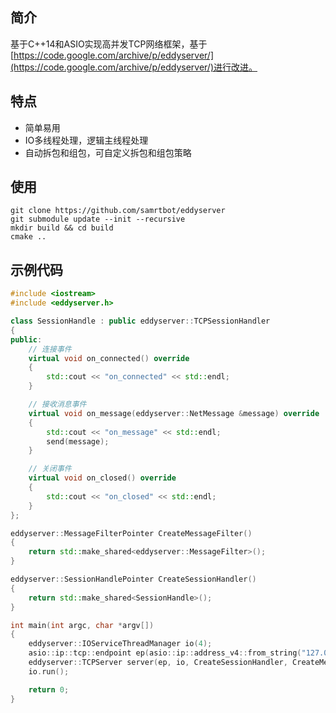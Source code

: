 ## 简介
基于C++14和ASIO实现高并发TCP网络框架，基于[https://code.google.com/archive/p/eddyserver/](https://code.google.com/archive/p/eddyserver/)进行改进。

## 特点
* 简单易用
* IO多线程处理，逻辑主线程处理
* 自动拆包和组包，可自定义拆包和组包策略

## 使用
```
git clone https://github.com/samrtbot/eddyserver
git submodule update --init --recursive
mkdir build && cd build
cmake ..
```

## 示例代码
```c++
#include <iostream>
#include <eddyserver.h>

class SessionHandle : public eddyserver::TCPSessionHandler
{
public:
    // 连接事件
    virtual void on_connected() override
    {
        std::cout << "on_connected" << std::endl;
    }

    // 接收消息事件
    virtual void on_message(eddyserver::NetMessage &message) override
    {
        std::cout << "on_message" << std::endl;
        send(message);
    }

    // 关闭事件
    virtual void on_closed() override
    {
        std::cout << "on_closed" << std::endl;
    }
};

eddyserver::MessageFilterPointer CreateMessageFilter()
{
    return std::make_shared<eddyserver::MessageFilter>();
}

eddyserver::SessionHandlePointer CreateSessionHandler()
{
    return std::make_shared<SessionHandle>();
}

int main(int argc, char *argv[])
{
    eddyserver::IOServiceThreadManager io(4);
    asio::ip::tcp::endpoint ep(asio::ip::address_v4::from_string("127.0.0.1"), 4400);
    eddyserver::TCPServer server(ep, io, CreateSessionHandler, CreateMessageFilter);
    io.run();

    return 0;
}
```
